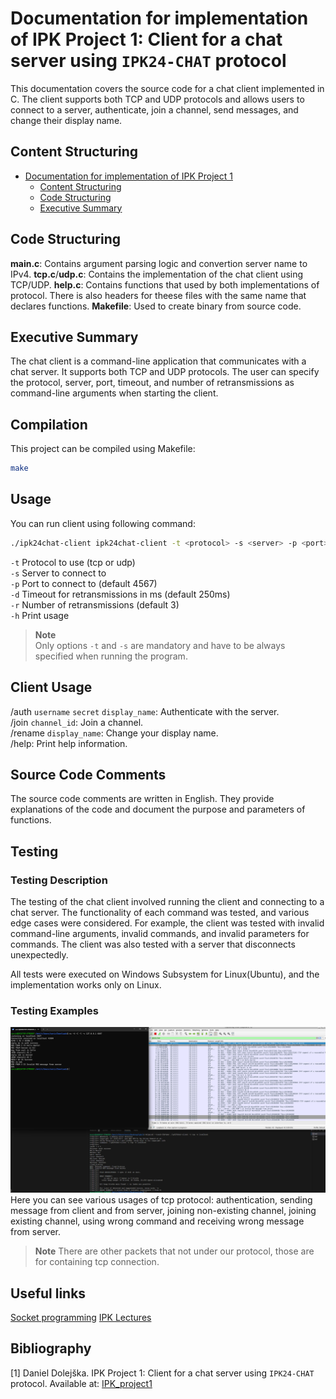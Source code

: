 # Documentation for implementation of IPK Project 1: Client for a chat server using `IPK24-CHAT` protocol

This documentation covers the source code for a chat client implemented in C. The client supports both TCP and UDP protocols and allows users to connect to a server, authenticate, join a channel, send messages, and change their display name.

## Content Structuring

- [Documentation for implementation of IPK Project 1](#documentation-for-implementation-of-ipk-project-1-client-for-a-chat-server-using-ipk24-chat-protocol)
  - [Content Structuring](#content-structuring)
  - [Code Structuring](#code-structuring)
  - [Executive Summary](#executive-summary)

## Code Structuring

**main.c**: Contains argument parsing logic and convertion server name to IPv4.
**tcp.c**/**udp.c**: Contains the implementation of the chat client using TCP/UDP.
**help.c**: Contains functions that used by both implementations of protocol.
There is also headers for theese files with the same name that declares functions.
**Makefile**: Used to create binary from source code.

## Executive Summary

The chat client is a command-line application that communicates with a chat server. It supports both TCP and UDP protocols. The user can specify the protocol, server, port, timeout, and number of retransmissions as command-line arguments when starting the client.

## Compilation

This project can be compiled using Makefile:

```bash
make
```

## Usage

You can run client using following command:

```bash
./ipk24chat-client ipk24chat-client -t <protocol> -s <server> -p <port> -d <timeout> -r <retransmissions> -h
```

`-t` Protocol to use (tcp or udp)  
`-s` Server to connect to  
`-p` Port to connect to (default 4567)  
`-d` Timeout for retransmissions in ms (default 250ms)  
`-r` Number of retransmissions (default 3)  
`-h` Print usage  

> **Note**  
Only options `-t` and `-s` are mandatory and have to be always specified when running the program.

## Client Usage

/auth `username` `secret` `display_name`: Authenticate with the server.  
/join `channel_id`: Join a channel.  
/rename `display_name`: Change your display name.  
/help: Print help information.  

## Source Code Comments

The source code comments are written in English. They provide explanations of the code and document the purpose and parameters of functions.

## Testing

### Testing Description

The testing of the chat client involved running the client and connecting to a chat server. The functionality of each command was tested, and various edge cases were considered. For example, the client was tested with invalid command-line arguments, invalid commands, and invalid parameters for commands. The client was also tested with a server that disconnects unexpectedly.

All tests were executed on Windows Subsystem for Linux(Ubuntu), and the implementation works only on Linux.

### Testing Examples

![TCP conversation between client and netcat server](./tests/tcp_conv.png)  
Here you can see various usages of tcp protocol: authentication, sending message from client and from server, joining non-existing channel, joining existing channel, using wrong command and receiving wrong message from server.  
> **Note**
There are other packets that not under our protocol, those are for containing tcp connection.

## Useful links

[Socket programming](https://www.binarytides.com/socket-programming-c-linux-tutorial/)
[IPK Lectures](https://www.youtube.com/playlist?list=PL_eb8wrKJwYv0INj2tRYT15csQXcKxTg1)

## Bibliography

[1] Daniel Dolejška. IPK Project 1: Client for a chat server using `IPK24-CHAT` protocol. Available at: [IPK_project1]

[IPK_project1]: https://git.fit.vutbr.cz/NESFIT/IPK-Projects-2024/src/branch/master/Project%201
